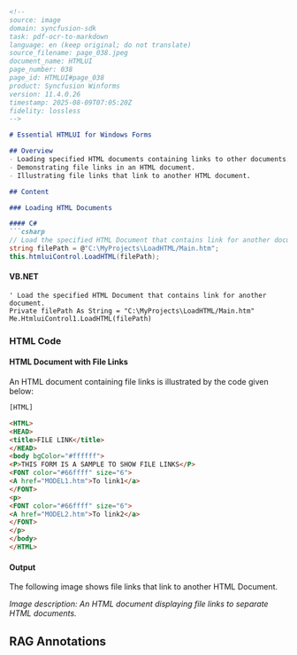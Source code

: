 ```markdown
<!--
source: image
domain: syncfusion-sdk
task: pdf-ocr-to-markdown
language: en (keep original; do not translate)
source_filename: page_038.jpeg
document_name: HTMLUI
page_number: 038
page_id: HTMLUI#page_038
product: Syncfusion Winforms
version: 11.4.0.26
timestamp: 2025-08-09T07:05:20Z
fidelity: lossless
-->

# Essential HTMLUI for Windows Forms

## Overview
- Loading specified HTML documents containing links to other documents.
- Demonstrating file links in an HTML document.
- Illustrating file links that link to another HTML document.

## Content

### Loading HTML Documents

#### C#
```csharp
// Load the specified HTML Document that contains link for another document.
string filePath = @"C:\MyProjects\LoadHTML/Main.htm";
this.htmluiControl.LoadHTML(filePath);
```

#### VB.NET
```vb.net
' Load the specified HTML Document that contains link for another document.
Private filePath As String = "C:\MyProjects\LoadHTML/Main.htm"
Me.HtmluiControl1.LoadHTML(filePath)
```

### HTML Code

#### HTML Document with File Links

An HTML document containing file links is illustrated by the code given below:

```html
[HTML]

<HTML>
<HEAD>
<title>FILE LINK</title>
</HEAD>
<body bgColor="#ffffff">
<P>THIS FORM IS A SAMPLE TO SHOW FILE LINKS</P>
<FONT color="#66ffff" size="6">
<A href="MODEL1.htm">To link1</a>
</FONT>
<p>
<FONT color="#66ffff" size="6">
<A href="MODEL2.htm">To link2</a>
</FONT>
</p>
</body>
</HTML>
```

#### Output

The following image shows file links that link to another HTML Document.

*Image description: An HTML document displaying file links to separate HTML documents.*

## RAG Annotations
<!-- tags: [product, module, control, api, version?] keywords: [HTMLUI, Windows Forms, HTML, file links, document link, C#, VB.NET, Syncfusion] -->
```